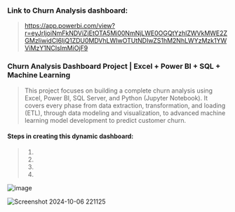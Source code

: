 ### Link to Churn Analysis dashboard:
> https://app.powerbi.com/view?r=eyJrIjoiNmFkNDViZjEtOTA5Mi00NmNjLWE0OGQtYzhlZWVkMWE2ZGMzIiwidCI6IjQ1ZDU0MDVhLWIwOTUtNDIwZS1hM2NhLWYzMzk1YWViMzY1NCIsImMiOjF9

### Churn Analysis Dashboard Project | Excel + Power BI + SQL + Machine Learning
> This project focuses on building a complete churn analysis using Excel, Power BI, SQL Server, and Python (Jupyter Notebook). It covers every phase from data extraction, transformation, and loading (ETL), through data modeling and visualization, to advanced machine learning model development to predict customer churn.

#### Steps in creating this dynamic dashboard:
> 1.  
> 2.  
> 3.  
> 4.  

![image](https://github.com/user-attachments/assets/574c4cad-17c1-45f9-bfb7-1faf0f265abf)

![Screenshot 2024-10-06 221125](https://github.com/user-attachments/assets/6fc55a3d-7642-4743-987e-f7badcf5b621)
